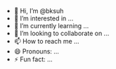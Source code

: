 - 👋 Hi, I’m @bksuh
- 👀 I’m interested in ...
- 🌱 I’m currently learning ...
- 💞️ I’m looking to collaborate on ...
- 📫 How to reach me ...
- 😄 Pronouns: ...
- ⚡ Fun fact: ...

<!---
bksuh/bksuh is a ✨ special ✨ repository because its `README.md` (this file) appears on your GitHub profile.
You can click the Preview link to take a look at your changes.
--->
